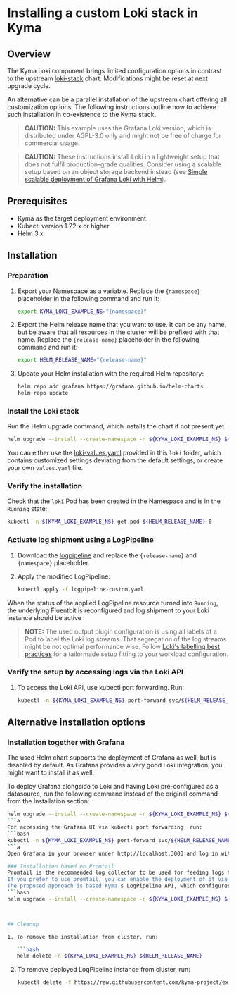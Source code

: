 # Installing a custom Loki stack in Kyma

## Overview

The Kyma Loki component brings limited configuration options in contrast to the upstream [loki-stack](https://github.com/grafana/helm-charts/tree/main/charts/loki-stack) chart. Modifications might be reset at next upgrade cycle.

An alternative can be a parallel installation of the upstream chart offering all customization options. The following instructions outline how to achieve such installation in co-existence to the Kyma stack.

>**CAUTION:** This example uses the Grafana Loki version, which is distributed under AGPL-3.0 only and might not be free of charge for commercial usage.

>**CAUTION:** These instructions install Loki in a lightweight setup that does not fulfil production-grade qualities. Consider using a scalable setup based on an object storage backend instead (see [Simple scalable deployment of Grafana Loki with Helm](https://grafana.com/docs/loki/latest/installation/simple-scalable-helm/)).

## Prerequisites

- Kyma as the target deployment environment.
- Kubectl version 1.22.x or higher
- Helm 3.x

## Installation

### Preparation

1. Export your Namespace as a variable. Replace the `{namespace}` placeholder in the following command and run it:

    ```bash
    export KYMA_LOKI_EXAMPLE_NS="{namespace}"
    ```

2. Export the Helm release name that you want to use. It can be any name, but be aware that all resources in the cluster will be prefixed with that name. Replace the `{release-name}` placeholder in the following command and run it:
    ```bash
    export HELM_RELEASE_NAME="{release-name}"
    ```

3. Update your Helm installation with the required Helm repository:

    ```bash
    helm repo add grafana https://grafana.github.io/helm-charts
    helm repo update
    ```

### Install the Loki stack

Run the Helm upgrade command, which installs the chart if not present yet.
 ```bash
helm upgrade --install --create-namespace -n ${KYMA_LOKI_EXAMPLE_NS} ${HELM_RELEASE_NAME} grafana/loki-stack -f https://raw.githubusercontent.com/kyma-project/examples/main/loki/loki-values.yaml --set promtail.enabled=false --set grafana.enabled=false
```

You can either use the [loki-values.yaml](./loki-values.yaml) provided in this `loki` folder, which contains customized settings deviating from the default settings, or create your own `values.yaml` file.


### Verify the installation

Check that the `loki` Pod has been created in the Namespace and is in the `Running` state:

```bash
kubectl -n ${KYMA_LOKI_EXAMPLE_NS} get pod ${HELM_RELEASE_NAME}-0
```

### Activate log shipment using a LogPipeline

1. Download the [logpipeline](https://raw.githubusercontent.com/kyma-project/examples/main/loki/logpipeline-custom.yaml) and replace the `{release-name}` and `{namespace}` placeholder.

2. Apply the modified LogPipeline:


   ```bash
   kubectl apply -f logpipeline-custom.yaml
When the status of the applied LogPipeline resource turned into `Running`, the underlying Fluentbit is reconfigured and log shipment to your Loki instance should be active
> **NOTE:** The used output plugin configuration is using all labels of a Pod to label the Loki log streams. That segregation of the log streams might be not optimal performance wise. Follow [Loki's labelling best practices](https://grafana.com/docs/loki/latest/best-practices/) for a tailormade setup fitting to your workload configuration.

### Verify the setup by accessing logs via the Loki API

1. To access the Loki API, use kubectl port forwarding. Run:
   ```bash
   kubectl -n ${KYMA_LOKI_EXAMPLE_NS} port-forward svc/${HELM_RELEASE_NAME} 3100

## Alternative installation options

### Installation together with Grafana
The used Helm chart supports the deployment of Grafana as well, but is disabled by default. As Grafana provides a very good Loki integration, you might want to install it as well.

To deploy Grafana alongside to Loki and having Loki pre-configured as a datasource, run the following command instead of the original command from the Installation section:

```bash
helm upgrade --install --create-namespace -n ${KYMA_LOKI_EXAMPLE_NS} ${HELM_RELEASE_NAME} grafana/loki-stack -f https://raw.githubusercontent.com/kyma-project/examples/main/loki/loki-values.yaml -f https://raw.githubusercontent.com/kyma-project/examples/main/loki/grafana-values.yaml --set grafana.adminPassword=myPwd
```a
For accessing the Grafana UI via kubectl port forwarding, run:
```bash
kubectl -n ${KYMA_LOKI_EXAMPLE_NS} port-forward svc/${HELM_RELEASE_NAME}-grafana 3000:80
```a
Open Grafana in your browser under http://localhost:3000 and log in with user admin and the password taken from the above helm command.

### Installation based on Promtail
Promtail is the recommended log collector to be used for feeding logs to Loki. The instructions provided her are using Kyma's LogPipeline feature based on Fluentbit.
If you prefer to use promtail, you can enable the deployment of it via the Helm chart as well.
The proposed approach is based Kyma's LogPipeline API, which configures a managed Fluent Bit accordingly. Loki itself promotes its own log collector called `promtail`, which you can use alternatively. You can enable a ready-to-use setup with the following Helm command instead of using the one outlined in the installation instructions above:
```bash
helm upgrade --install --create-namespace -n ${KYMA_LOKI_EXAMPLE_NS} ${HELM_RELEASE_NAME} grafana/loki-stack -f https://raw.githubusercontent.com/kyma-project/examples/main/loki/loki-values.yaml -f https://raw.githubusercontent.com/kyma-project/examples/main/loki/promtail-values.yaml



## Cleanup

1. To remove the installation from cluster, run:

   ```bash
   helm delete -n ${KYMA_LOKI_EXAMPLE_NS} ${HELM_RELEASE_NAME}
   ```

2. To remove deployed LogPipeline instance from cluster, run:
   
   ```bash
   kubectl delete -f https://raw.githubusercontent.com/kyma-project/examples/main/loki/logpipeline-custom.yaml
   ```
